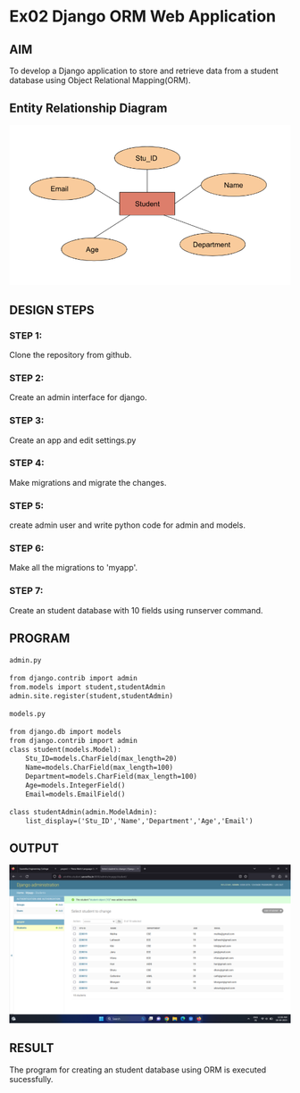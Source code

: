 # Ex02 Django ORM Web Application

## AIM
To develop a Django application to store and retrieve data from a student database using Object Relational Mapping(ORM).

## Entity Relationship Diagram

![OUTPUT](./er.png)

## DESIGN STEPS

### STEP 1:
Clone the repository from github.

### STEP 2:
Create an admin interface for django.

### STEP 3:
Create an app and edit settings.py

### STEP 4:
Make migrations and migrate the changes.

### STEP 5:
create admin user and write python code for admin and models.

### STEP 6:
Make all the migrations to 'myapp'.

### STEP 7:
Create an student database with 10 fields using runserver command.

## PROGRAM

```
admin.py

from django.contrib import admin
from.models import student,studentAdmin
admin.site.register(student,studentAdmin)

models.py

from django.db import models
from django.contrib import admin
class student(models.Model):
    Stu_ID=models.CharField(max_length=20)
    Name=models.CharField(max_length=100)
    Department=models.CharField(max_length=100)
    Age=models.IntegerField()
    Email=models.EmailField()

class studentAdmin(admin.ModelAdmin):
    list_display=('Stu_ID','Name','Department','Age','Email')
```

## OUTPUT

![OUTPUT](./out.png)

## RESULT

The program for creating an student database using ORM is executed sucessfully.


